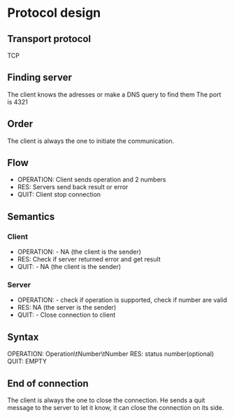 # Protocol design

## Transport protocol
TCP

## Finding server
The client knows the adresses or make a DNS query to find them
The port is 4321

## Order
The client is always the one to initiate the communication.

## Flow

- OPERATION:  Client sends operation and 2 numbers
- RES:        Servers send back result or error
- QUIT:       Client stop connection 

## Semantics
### Client
- OPERATION:  - NA (the client is the sender)
- RES:        Check if server returned error and get result
- QUIT:       - NA (the client is the sender)

### Server
- OPERATION:  - check if operation is supported, check if number are valid
- RES:        NA (the server is the sender)
- QUIT:       - Close connection to client

## Syntax
OPERATION: Operation\tNumber\tNumber
RES: status number(optional)
QUIT: EMPTY

## End of connection
The client is always the one to close the connection. He sends a quit message to the server to let it know, it can close the connection on its side.


